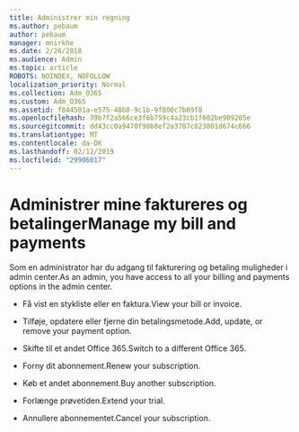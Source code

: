 ```yaml
---
title: Administrer min regning
ms.author: pebaum
author: pebaum
manager: mnirkhe
ms.date: 2/26/2018
ms.audience: Admin
ms.topic: article
ROBOTS: NOINDEX, NOFOLLOW
localization_priority: Normal
ms.collection: Adm_O365
ms.custom: Adm_O365
ms.assetid: f844501a-e575-48b8-9c1b-9f800c7b89f8
ms.openlocfilehash: 39b7f2a566ce3f6b759c4a23cb1f602be909205e
ms.sourcegitcommit: dd43cc0a9470f98b8ef2a3787c823801d674c666
ms.translationtype: MT
ms.contentlocale: da-DK
ms.lasthandoff: 02/12/2019
ms.locfileid: "29906017"
---
```

# <a name="manage-my-bill-and-payments"></a><span data-ttu-id="bd142-102">Administrer mine faktureres og betalinger</span><span class="sxs-lookup"><span data-stu-id="bd142-102">Manage my bill and payments</span></span>

<span data-ttu-id="bd142-103">Som en administrator har du adgang til fakturering og betaling muligheder i admin center.</span><span class="sxs-lookup"><span data-stu-id="bd142-103">As an admin, you have access to all your billing and payments options in the admin center.</span></span>
  
- <span data-ttu-id="bd142-104">Få vist en stykliste eller en faktura.</span><span class="sxs-lookup"><span data-stu-id="bd142-104">View your bill or invoice.</span></span>
    
- <span data-ttu-id="bd142-105">Tilføje, opdatere eller fjerne din betalingsmetode.</span><span class="sxs-lookup"><span data-stu-id="bd142-105">Add, update, or remove your payment option.</span></span>
    
- <span data-ttu-id="bd142-106">Skifte til et andet Office 365.</span><span class="sxs-lookup"><span data-stu-id="bd142-106">Switch to a different Office 365.</span></span>
    
- <span data-ttu-id="bd142-107">Forny dit abonnement.</span><span class="sxs-lookup"><span data-stu-id="bd142-107">Renew your subscription.</span></span>
    
- <span data-ttu-id="bd142-108">Køb et andet abonnement.</span><span class="sxs-lookup"><span data-stu-id="bd142-108">Buy another subscription.</span></span>
    
- <span data-ttu-id="bd142-109">Forlænge prøvetiden.</span><span class="sxs-lookup"><span data-stu-id="bd142-109">Extend your trial.</span></span>
    
- <span data-ttu-id="bd142-110">Annullere abonnementet.</span><span class="sxs-lookup"><span data-stu-id="bd142-110">Cancel your subscription.</span></span>
    

